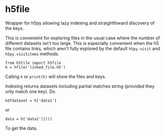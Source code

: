 # h5file
Wrapper for h5py allowing lazy indexing and straightfoward discovery of the keys.  

This is conveneint for exploring files in the usual case where the number of different datasets isn't too large. This is especially convenient when the h5 file contains links, which aren't fully explored by the default ```h5py.visit``` and ```h5py.visititems``` methods. 

```
from h5file import h5file
h = hfile('linked_file.h5')
```

Calling ```h``` or ```print(h)``` will show the files and keys.

Indexing returns datasets including partial matches string (provided they only match one key).  Do

```
hdfdataset = h['data1']
```

or 
```
data = h['data1'][()]
```

To get the data. 